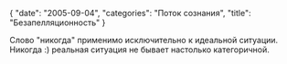 {
   "date": "2005-09-04",
   "categories": "Поток сознания",
   "title": "Безапелляционность"
}

Слово "никогда" применимо исключительно к идеальной ситуации. Никогда :) реальная ситуация не бывает настолько категоричной.

